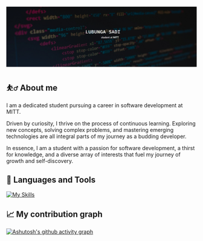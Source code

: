 

![Header](./assets/images/background.png)

## :basketball_man: About me

I am a dedicated student pursuing a career in software development at MITT.

Driven by curiosity, I thrive on the process of continuous learning. Exploring new concepts, solving complex problems, and mastering emerging technologies are all integral parts of my journey as a budding developer.

In essence, I am a student with a passion for software development, a thirst for knowledge, and a diverse array of interests that fuel my journey of growth and self-discovery.

## :wrench: Languages and Tools

[![My Skills](https://skillicons.dev/icons?i=js,html,css,git)](https://skillicons.dev)

## :chart_with_upwards_trend: My contribution graph

[![Ashutosh's github activity graph](https://github-readme-activity-graph.vercel.app/graph?username=lubunga-sadi&bg_color=0d1117&color=4c869e&line=c14480&point=efff0a&area=true&hide_border=true)](https://github.com/ashutosh00710/github-readme-activity-graph)


